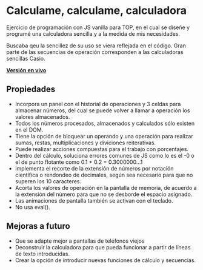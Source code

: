 # Calculame, calculame, calculadora
Ejercicio de programación con JS vanilla para TOP, en el cual se diseñe y programé una calculadora sencilla y a la medida de mis necesidades.

Buscaba qeu la sencillez de su uso se viera reflejada en el código.
Gran parte de las secuencias de operación corresponden a las calculadoras sencillas Casio.

**[Versión en vivo](https://dothedada.github.io/calculadora/)**

Propiedades
---
- Incorpora un panel con el historial de operaciones y 3 celdas para almacenar números, del cual se puede volver a llamar a operación los valores almacenados.
- Todos los números procesados, almacenados y calculados sólo existen en el DOM.
- Tiene la opción de bloquear un operando y una operación para realizar sumas, restas, multiplicaciones y diviciones reiterativas.
- Puede realizar acciones compuestas para el trabajo con porcentajes.
- Dentro del cálculo, soluciona errores comunes de JS como lo es el -0 o el de punto flotante como 0.1 + 0.2 = 0.3000000...1
- implementa el recorte de la extensión de números por notación científica o rendondeo de decimales, según sea necesario para que no superen los 10 caracteres.
- Acorta los valores de operación en la pantalla de memoria, de acuerdo a la extensión del número para que no se desborde el espacio asignado.
- Las animaciones de pantalla también se activan con el teclado.
- No usa eval().

Mejoras a futuro
---
- Que se adapte mejor a pantallas de teléfonos viejos
- Deconstruir la calculadora para que pueda funcionar a partir de líneas de texto introducidas.
- Crear la opción de introducir nuevas funciones de cálculo y secuencias.

